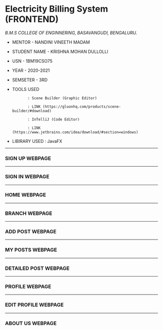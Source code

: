 # Electricity Billing System (FRONTEND)





*B.M.S COLLEGE OF ENGINNERING, BASAVANGUDI, BENGALURU.*

* MENTOR - NANDINI VINEETH MADAM

* STUDENT NAME - KRISHNA MOHAN DULLOLLI

* USN - 1BM19CSO75

* YEAR - 2020-2021

* SEMSETER - 3RD

* TOOLS USED 
 
             : Scene Builder (Graphic Editor) 
 
             : LINK (https://gluonhq.com/products/scene-builder/#download)
             
             : InTelliJ (Code Editor)
             
             : LINK (https://www.jetbrains.com/idea/download/#section=windows)

* LIBIRARY USED : JavaFX
************************************************************************


### SIGN UP WEBPAGE



************************************************************************


### SIGN IN WEBPAGE


************************************************************************

### HOME WEBPAGE


************************************************************************


### BRANCH WEBPAGE

************************************************************************
### ADD POST WEBPAGE



************************************************************************


### MY POSTS WEBPAGE



************************************************************************
### DETAILED POST WEBPAGE

************************************************************************

### PROFILE WEBPAGE

************************************************************************


### EDIT PROFILE WEBPAGE


************************************************************************


### ABOUT US WEBPAGE

